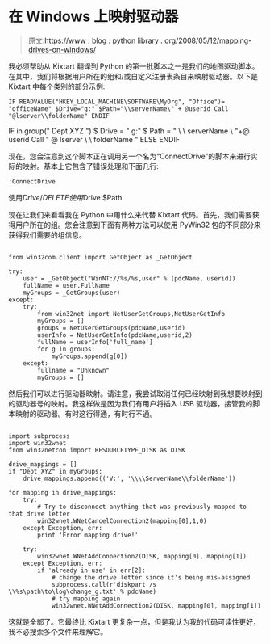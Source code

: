 # 在 Windows 上映射驱动器

> 原文:[https://www . blog . python library . org/2008/05/12/mapping-drives-on-windows/](https://www.blog.pythonlibrary.org/2008/05/12/mapping-drives-on-windows/)

我必须帮助从 Kixtart 翻译到 Python 的第一批脚本之一是我们的地图驱动脚本。在其中，我们将根据用户所在的组和/或自定义注册表条目来映射驱动器。以下是 Kixtart 中每个类别的部分示例:

 `IF READVALUE("HKEY_LOCAL_MACHINE\SOFTWARE\MyOrg", "Office")= "officeName"
$Drive="g:" $Path="\\serverName\" + @userid Call "@lserver\\folderName"
ENDIF`

IF in group(" Dept XYZ ")
$ Drive = " g:" $ Path = " \ \ serverName \ "+@ userid Call " @ lserver \ \ folderName "
ELSE
ENDIF

现在，您会注意到这个脚本正在调用另一个名为“ConnectDrive”的脚本来进行实际的映射。基本上它包含了错误处理和下面几行:

 `:ConnectDrive`

使用$Drive /DELETE
使用$Drive $Path

现在让我们来看看我在 Python 中用什么来代替 Kixtart 代码。首先，我们需要获得用户所在的组。您会注意到下面有两种方法可以使用 PyWin32 包的不同部分来获得我们需要的组信息。

```

from win32com.client import GetObject as _GetObject 

try:
    user = _GetObject("WinNT://%s/%s,user" % (pdcName, userid))
    fullName = user.FullName
    myGroups = _GetGroups(user)
except:
    try:
        from win32net import NetUserGetGroups,NetUserGetInfo
        myGroups = []
        groups = NetUserGetGroups(pdcName,userid)
        userInfo = NetUserGetInfo(pdcName,userid,2)
        fullName = userInfo['full_name']
        for g in groups:
            myGroups.append(g[0])
    except:
        fullname = "Unknown"
        myGroups = []

```

然后我们可以进行驱动器映射。请注意，我尝试取消任何已经映射到我想要映射到的驱动器号的映射。我这样做是因为我们有用户将插入 USB 驱动器，接管我的脚本映射的驱动器。有时这行得通，有时行不通。

```

import subprocess
import win32wnet
from win32netcon import RESOURCETYPE_DISK as DISK

drive_mappings = []
if "Dept XYZ" in myGroups:
    drive_mappings.append(('V:', '\\\\ServerName\\folderName'))

for mapping in drive_mappings:
    try:
        # Try to disconnect anything that was previously mapped to that drive letter
        win32wnet.WNetCancelConnection2(mapping[0],1,0)
    except Exception, err:
        print 'Error mapping drive!'

    try:
        win32wnet.WNetAddConnection2(DISK, mapping[0], mapping[1])
    except Exception, err:
        if 'already in use' in err[2]:
            # change the drive letter since it's being mis-assigned
            subprocess.call(r'diskpart /s \\%s\path\to\log\change_g.txt' % pdcName)
            # try mapping again
            win32wnet.WNetAddConnection2(DISK, mapping[0], mapping[1])

```

这就是全部了。它最终比 Kixtart 更复杂一点，但是我认为我的代码可读性更好，我不必搜索多个文件来理解它。